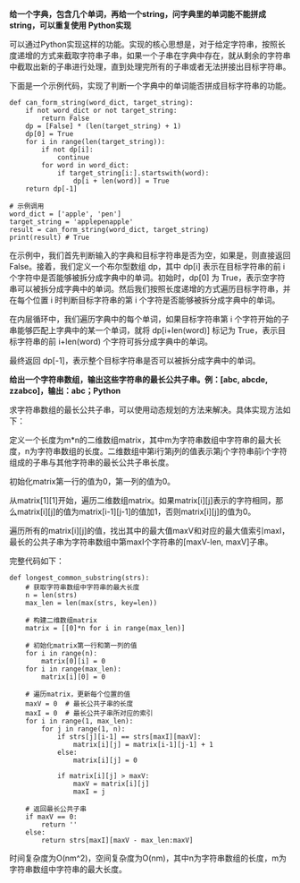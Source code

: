**给一个字典，包含几个单词，再给一个string，问字典里的单词能不能拼成string，可以重复使用 Python实现**

可以通过Python实现这样的功能。实现的核心思想是，对于给定字符串，按照长度递增的方式来截取字符串子串，如果一个子串在字典中存在，就从剩余的字符串中截取出新的子串进行处理，直到处理完所有的子串或者无法拼接出目标字符串。

下面是一个示例代码，实现了判断一个字典中的单词能否拼成目标字符串的功能。

```
def can_form_string(word_dict, target_string):
    if not word_dict or not target_string:
        return False
    dp = [False] * (len(target_string) + 1)
    dp[0] = True
    for i in range(len(target_string)):
        if not dp[i]:
            continue
        for word in word_dict:
            if target_string[i:].startswith(word):
                dp[i + len(word)] = True
    return dp[-1]

# 示例调用
word_dict = ['apple', 'pen']
target_string = 'applepenapple'
result = can_form_string(word_dict, target_string)
print(result) # True
```

在示例中，我们首先判断输入的字典和目标字符串是否为空，如果是，则直接返回 False。接着，我们定义一个布尔型数组 dp，其中 dp[i] 表示在目标字符串的前 i 个字符中是否能够被拆分成字典中的单词。初始时，dp[0] 为 True，表示空字符串可以被拆分成字典中的单词。然后我们按照长度递增的方式遍历目标字符串，并在每个位置 i 时判断目标字符串的第 i 个字符是否能够被拆分成字典中的单词。

在内层循环中，我们遍历字典中的每个单词，如果目标字符串第 i 个字符开始的子串能够匹配上字典中的某一个单词，就将 dp[i+len(word)] 标记为 True，表示目标字符串的前 i+len(word) 个字符可拆分成字典中的单词。

最终返回 dp[-1]，表示整个目标字符串是否可以被拆分成字典中的单词。

**给出一个字符串数组，输出这些字符串的最长公共子串。例：[abc, abcde, zzabco]，输出：abc；Python**

求字符串数组的最长公共子串，可以使用动态规划的方法来解决。具体实现方法如下：

定义一个长度为m*n的二维数组matrix，其中m为字符串数组中字符串的最大长度，n为字符串数组的长度。二维数组中第i行第j列的值表示第j个字符串前i个字符组成的子串与其他字符串的最长公共子串长度。

初始化matrix第一行的值为0，第一列的值为0。

从matrix[1][1]开始，遍历二维数组matrix。如果matrix[i][j]表示的字符相同，那么matrix[i][j]的值为matrix[i-1][j-1]的值加1，否则matrix[i][j]的值为0。

遍历所有的matrix[i][j]的值，找出其中的最大值maxV和对应的最大值索引maxI，最长的公共子串为字符串数组中第maxI个字符串的[maxV-len, maxV]子串。

完整代码如下：

```
def longest_common_substring(strs):
    # 获取字符串数组中字符串的最大长度
    n = len(strs)
    max_len = len(max(strs, key=len))

    # 构建二维数组matrix
    matrix = [[0]*n for i in range(max_len)]

    # 初始化matrix第一行和第一列的值
    for i in range(n):
        matrix[0][i] = 0
    for i in range(max_len):
        matrix[i][0] = 0

    # 遍历matrix，更新每个位置的值
    maxV = 0  # 最长公共子串的长度
    maxI = 0  # 最长公共子串所对应的索引
    for i in range(1, max_len):
        for j in range(1, n):
            if strs[j][i-1] == strs[maxI][maxV]:
                matrix[i][j] = matrix[i-1][j-1] + 1
            else:
                matrix[i][j] = 0

            if matrix[i][j] > maxV:
                maxV = matrix[i][j]
                maxI = j
        
    # 返回最长公共子串
    if maxV == 0:
        return ''
    else:
        return strs[maxI][maxV - max_len:maxV]

```

时间复杂度为O(nm^2)，空间复杂度为O(nm)，其中n为字符串数组的长度，m为字符串数组中字符串的最大长度。

